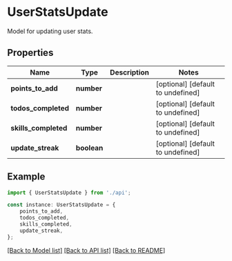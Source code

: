 # UserStatsUpdate

Model for updating user stats.

## Properties

Name | Type | Description | Notes
------------ | ------------- | ------------- | -------------
**points_to_add** | **number** |  | [optional] [default to undefined]
**todos_completed** | **number** |  | [optional] [default to undefined]
**skills_completed** | **number** |  | [optional] [default to undefined]
**update_streak** | **boolean** |  | [optional] [default to undefined]

## Example

```typescript
import { UserStatsUpdate } from './api';

const instance: UserStatsUpdate = {
    points_to_add,
    todos_completed,
    skills_completed,
    update_streak,
};
```

[[Back to Model list]](../README.md#documentation-for-models) [[Back to API list]](../README.md#documentation-for-api-endpoints) [[Back to README]](../README.md)
